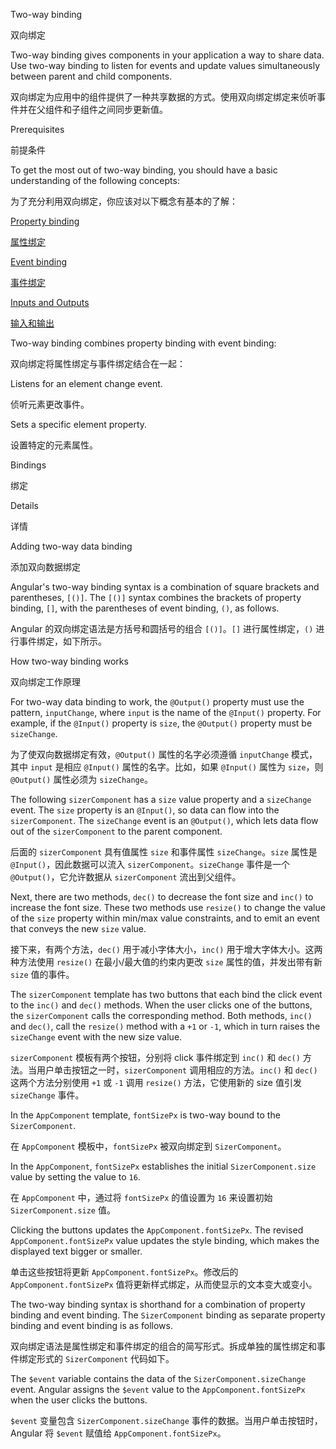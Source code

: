 Two-way binding

双向绑定

Two-way binding gives components in your application a way to share data.
Use two-way binding to listen for events and update values simultaneously between parent and child components.

双向绑定为应用中的组件提供了一种共享数据的方式。使用双向绑定绑定来侦听事件并在父组件和子组件之间同步更新值。

Prerequisites

前提条件

To get the most out of two-way binding, you should have a basic understanding of the following concepts:

为了充分利用双向绑定，你应该对以下概念有基本的了解：

[Property binding](guide/property-binding)

[属性绑定](guide/property-binding)

[Event binding](guide/event-binding)

[事件绑定](guide/event-binding)

[Inputs and Outputs](guide/inputs-outputs)

[输入和输出](guide/inputs-outputs)

Two-way binding combines property binding with event binding:

双向绑定将属性绑定与事件绑定结合在一起：

Listens for an element change event.

侦听元素更改事件。

Sets a specific element property.

设置特定的元素属性。

Bindings

绑定

Details

详情

Adding two-way data binding

添加双向数据绑定

Angular's two-way binding syntax is a combination of square brackets and parentheses, `[()]`.
The `[()]` syntax combines the brackets of property binding, `[]`, with the parentheses of event binding, `()`, as follows.

Angular 的双向绑定语法是方括号和圆括号的组合 `[()]`。`[]` 进行属性绑定，`()` 进行事件绑定，如下所示。

How two-way binding works

双向绑定工作原理

For two-way data binding to work, the `@Output()` property must use the pattern, `inputChange`, where `input` is the name of the `@Input()` property.
For example, if the `@Input()` property is `size`, the `@Output()` property must be `sizeChange`.

为了使双向数据绑定有效，`@Output()` 属性的名字必须遵循 `inputChange` 模式，其中 `input` 是相应 `@Input()` 属性的名字。比如，如果 `@Input()` 属性为 `size`，则 `@Output()` 属性必须为 `sizeChange`。

The following `sizerComponent` has a `size` value property and a `sizeChange` event.
The `size` property is an `@Input()`, so data can flow into the `sizerComponent`.
The `sizeChange` event is an `@Output()`, which lets data flow out of the `sizerComponent` to the parent component.

后面的 `sizerComponent` 具有值属性 `size` 和事件属性 `sizeChange`。`size` 属性是 `@Input()`，因此数据可以流入 `sizerComponent`。`sizeChange` 事件是一个 `@Output()`，它允许数据从 `sizerComponent` 流出到父组件。

Next, there are two methods, `dec()` to decrease the font size and `inc()` to increase the font size.
These two methods use `resize()` to change the value of the `size` property within min/max value constraints, and to emit an event that conveys the new `size` value.

接下来，有两个方法，`dec()` 用于减小字体大小，`inc()` 用于增大字体大小。这两种方法使用 `resize()` 在最小/最大值的约束内更改 `size` 属性的值，并发出带有新 `size` 值的事件。

The `sizerComponent` template has two buttons that each bind the click event to the `inc()` and `dec()` methods.
When the user clicks one of the buttons, the `sizerComponent` calls the corresponding method.
Both methods, `inc()` and `dec()`, call the `resize()` method with a `+1` or `-1`, which in turn raises the `sizeChange` event with the new size value.

`sizerComponent` 模板有两个按钮，分别将 click 事件绑定到 `inc()` 和 `dec()` 方法。当用户单击按钮之一时，`sizerComponent` 调用相应的方法。`inc()` 和 `dec()` 这两个方法分别使用 `+1` 或 `-1` 调用 `resize()` 方法，它使用新的 size 值引发 `sizeChange` 事件。

In the `AppComponent` template, `fontSizePx` is two-way bound to the `SizerComponent`.

在 `AppComponent` 模板中，`fontSizePx` 被双向绑定到 `SizerComponent`。

In the `AppComponent`, `fontSizePx` establishes the initial `SizerComponent.size` value by setting the value to `16`.

在 `AppComponent` 中，通过将 `fontSizePx` 的值设置为 `16` 来设置初始 `SizerComponent.size` 值。

Clicking the buttons updates the `AppComponent.fontSizePx`.
The revised `AppComponent.fontSizePx` value updates the style binding, which makes the displayed text bigger or smaller.

单击这些按钮将更新 `AppComponent.fontSizePx`。修改后的 `AppComponent.fontSizePx` 值将更新样式绑定，从而使显示的文本变大或变小。

The two-way binding syntax is shorthand for a combination of property binding and event binding.
The `SizerComponent` binding as separate property binding and event binding is as follows.

双向绑定语法是属性绑定和事件绑定的组合的简写形式。拆成单独的属性绑定和事件绑定形式的 `SizerComponent` 代码如下。

The `$event` variable contains the data of the `SizerComponent.sizeChange` event.
Angular assigns the `$event` value to the `AppComponent.fontSizePx` when the user clicks the buttons.

`$event` 变量包含 `SizerComponent.sizeChange` 事件的数据。当用户单击按钮时，Angular 将 `$event` 赋值给 `AppComponent.fontSizePx`。